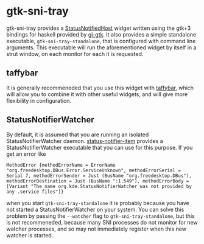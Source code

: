 gtk-sni-tray
===============

gtk-sni-tray provides a [StatusNotifiedHost](https://www.freedesktop.org/wiki/Specifications/StatusNotifierItem/StatusNotifierHost/) widget written using the gtk+3 bindings for haskell provided by [gi-gtk](https://hackage.haskell.org/package/gi-gtk). It also provides a simple standalone executable, `gtk-sni-tray-standalone`, that is configured with command line arguments. This executable will run the aforementioned widget by itself in a strut window, on each monitor for each it is requested.

taffybar
----------
It is generally recommeneded that you use this widget with [taffybar](https://github.com/travitch/taffybar), which will allow you to combine it with other useful widgets, and will give more flexibility in configuration.

StatusNotifierWatcher
--------------------------
By default, it is assumed that you are running an isolated StatusNotifierWatcher daemon. [status-notifier-item](https://github.com/IvanMalison/status-notifier-item) provides a StatusNotifierWatcher executable that you can use for this purpose. If you get an error like

```
MethodError {methodErrorName = ErrorName "org.freedesktop.DBus.Error.ServiceUnknown", methodErrorSerial = Serial 7, methodErrorSender = Just (BusName "org.freedesktop.DBus"), methodErrorDestination = Just (BusName ":1.549"), methodErrorBody = [Variant "The name org.kde.StatusNotifierWatcher was not provided by any .service files"]}
```

when you start `gtk-sni-tray-standalone` it is probably because you have not started a StatusNotifierWatcher on your system. You can solve this problem by passing the `--watcher` flag to `gtk-sni-tray-standalone`, but this is not recommeneded, because many SNI processes do not monitor for new watcher processes, and so may not immediately register when this new watcher is started.

